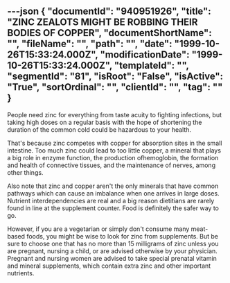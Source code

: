 ---json
{
  "documentId": "940951926",
  "title": "ZINC ZEALOTS MIGHT BE ROBBING THEIR BODIES OF COPPER",
  "documentShortName": "",
  "fileName": "",
  "path": "",
  "date": "1999-10-26T15:33:24.000Z",
  "modificationDate": "1999-10-26T15:33:24.000Z",
  "templateId": "",
  "segmentId": "81",
  "isRoot": "False",
  "isActive": "True",
  "sortOrdinal": "",
  "clientId": "",
  "tag": ""
}
---

People need zinc for everything from taste acuity to fighting infections, but taking high doses on a regular basis with the hope of shortening the duration of the common cold could be hazardous to your health. 

That's because zinc competes with copper for absorption sites in the small intestine. Too much zinc could lead to too little copper, a mineral that plays a big role in enzyme function, the production ofhemoglobin, the formation and health of connective tissues, and the maintenance of nerves, among other things. 

Also note that zinc and copper aren't the only minerals that have common pathways which can cause an imbalance when one arrives in large doses. Nutrient interdependencies are real and a big reason dietitians are rarely found in line at the supplement counter. Food is definitely the safer way to go. 

However, if you are a vegetarian or simply don't consume many 
meat-based foods, you might be wise to look for zinc from supplements. But be sure to choose one that has no more than 15 milligrams of zinc unless you are pregnant, nursing a child, or are advised otherwise by your physician. Pregnant and nursing women are advised to take special prenatal vitamin and mineral supplements, which contain extra zinc and other important nutrients.
